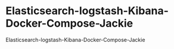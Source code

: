 # Elasticsearch-logstash-Kibana-Docker-Compose-Jackie
Elasticsearch-logstash-Kibana-Docker-Compose-Jackie
